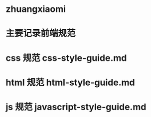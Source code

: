 # zhuangxiaomi

# 主要记录前端规范

# css 规范      css-style-guide.md
# html 规范     html-style-guide.md
# js 规范       javascript-style-guide.md
